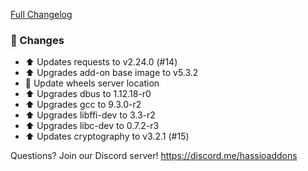 [Full Changelog][changelog]

### 🔨 Changes

- ⬆ Updates requests to v2.24.0 (#14)
- ⬆ Upgrades add-on base image to v5.3.2
- 🔨 Update wheels server location
- ⬆ Upgrades dbus to 1.12.18-r0
- ⬆ Upgrades gcc to 9.3.0-r2
- ⬆ Upgrades libffi-dev to 3.3-r2
- ⬆ Upgrades libc-dev to 0.7.2-r3
- ⬆ Updates cryptography to v3.2.1 (#15)

[changelog]: https://github.com/hassio-addons/addon-lutron-cert/compare/v0.5.2...v0.6.0

Questions? Join our Discord server! https://discord.me/hassioaddons